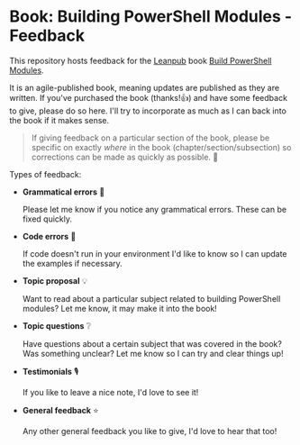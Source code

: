 # Book: Building PowerShell Modules - Feedback

This repository hosts feedback for the [Leanpub](https://leanpub.com/) book [Build PowerShell Modules](https://leanpub.com/building-powershell-modules).

It is an agile-published book, meaning updates are published as they are written. If you've purchased the book (thanks!👍) and have some feedback to give, please do so here. I'll try to incorporate as much as I can back into the book if it makes sense.

> If giving feedback on a particular section of the book, please be specific on exactly *where* in the book (chapter/section/subsection) so corrections can be made as quickly as possible. 🙏

Types of feedback:

- **Grammatical errors** 📑

  Please let me know if you notice any grammatical errors. These can be fixed quickly.

- **Code errors** 🐛

  If code doesn't run in your environment I'd like to know so I can update the examples if necessary.

- **Topic proposal** 💡

  Want to read about a particular subject related to building PowerShell modules? Let me know, it may make it into the book!

- **Topic questions** ❔

  Have questions about a certain subject that was covered in the book? Was something unclear? Let me know so I can try and clear things up!

- **Testimonials** 🎙

  If you like to leave a nice note, I'd love to see it!

- **General feedback** ⭐

  Any other general feedback you like to give, I'd love to hear that too!
